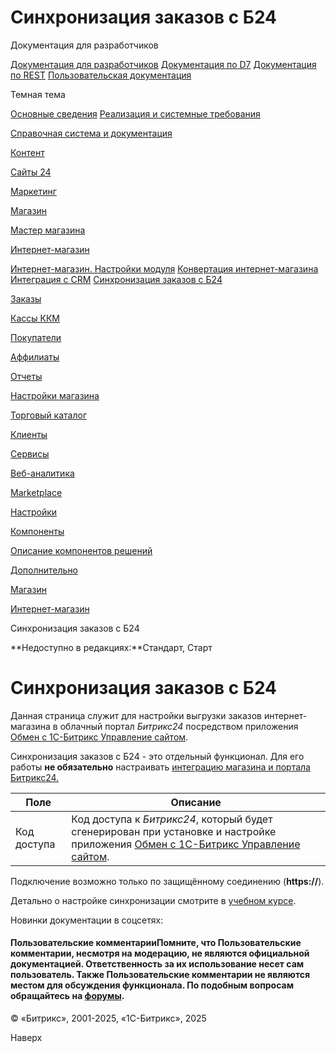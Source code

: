 # Синхронизация заказов с Б24

Документация для разработчиков

[Документация для разработчиков](https://dev.1c-bitrix.ru/api_help/)
[Документация по D7](https://dev.1c-bitrix.ru/api_d7/)
[Документация по REST](https://dev.1c-bitrix.ru/rest_help/)
[Пользовательская документация](https://dev.1c-bitrix.ru/user_help/)

Темная тема

[Основные сведения](/user_help/index.php)
[Реализация и системные требования](/user_help/reqintro.php)

[Справочная система и документация](/user_help/help/index.php)

[Контент](/user_help/content/index.php)

[Сайты 24](/user_help/sites24/index.php)

[Маркетинг](/user_help/marketing/index.php)

[Магазин](/user_help/store/index.php)

[Мастер магазина](/user_help/store/storeassist.php)

[Интернет-магазин](/user_help/store/sale/index.php)

[Интернет-магазин. Настройки модуля](/user_help/store/sale/settings_sale.php)
[Конвертация интернет-магазина](/user_help/store/sale/sale_converter.php)
[Интеграция с CRM](/user_help/store/sale/sale_crm.php)
[Синхронизация заказов с Б24](/user_help/store/sale/sale_order_crm.php)

[Заказы](/user_help/store/sale/orders/index.php)

[Кассы ККМ](/user_help/store/sale/cashbox/index.php)

[Покупатели](/user_help/store/sale/user_accounts/index.php)

[Аффилиаты](/user_help/store/sale/affiliates/index.php)

[Отчеты](/user_help/store/sale/statistic/index.php)

[Настройки магазина](/user_help/store/sale/settings/index.php)

[Торговый каталог](/user_help/store/catalog/index.php)

[Клиенты](/user_help/clients/index.php)

[Сервисы](/user_help/service/index.php)

[Веб-аналитика](/user_help/statistic/index.php)

[Marketplace](/user_help/marketplace/index.php)

[Настройки](/user_help/settings/index.php)

[Компоненты](/user_help/components/index.php)

[Описание компонентов решений](/user_help/description_decisions/index.php)

[Дополнительно](/user_help/additional/index.php)

[Магазин](/user_help/store/index.php)

[Интернет-магазин](/user_help/store/sale/index.php)

Синхронизация заказов с Б24

**Недоступно в редакциях:**Стандарт, Старт

# Синхронизация заказов с Б24

Данная страница служит для настройки выгрузки заказов интернет-магазина в облачный портал *Битрикс24* посредством приложения [Обмен с 1С-Битрикс Управление сайтом](https://www.bitrix24.ru/apps/?app=bitrix.eshop).

Синхронизация заказов с Б24 - это отдельный функционал. Для его работы **не обязательно** настраивать [интеграцию магазина и портала Битрикс24.](/user_help/store/sale/sale_crm.php)

| Поле | Описание |
| --- | --- |
| Код доступа | Код доступа к *Битрикс24*, который будет сгенерирован при установке и настройке приложения [Обмен с 1С-Битрикс Управление сайтом](https://www.bitrix24.ru/apps/?app=bitrix.eshop). |

Подключение возможно только по защищённому соединению (**https://**).

Детально о настройке синхронизации смотрите в [учебном курсе](https://dev.1c-bitrix.ru/learning/course/index.php?COURSE_ID=42&LESSON_ID=13672).

Новинки документации в соцсетях:

#### Пользовательские комментарииПомните, что Пользовательские комментарии, несмотря на модерацию, не являются официальной документацией. Ответственность за их использование несет сам пользователь. Также Пользовательские комментарии не являются местом для обсуждения функционала. По подобным вопросам обращайтесь на [форумы](http://dev.1c-bitrix.ru/community/forums/group1/).

© «Битрикс», 2001-2025, «1С-Битрикс», 2025

Наверх